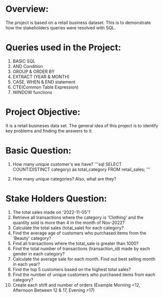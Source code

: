 # Overview:
The project is based on a retail business dataset. 
This is to demonstrate how the stakeholders queries were resolved with SQL. 

# Queries used in the Project:
  1) BASIC SQL
  2) AND Condition
  3) GROUP & ORDER BY
  4) EXTRACT (YEAR & MONTH)
  5) CASE, WHEN & END statement
  6) CTE(Common Table Expression)
  7) WINDOW functions

# Project Objective:
It is a retail busineses data set. The general idea of this project is to identify key problems and finding the answers to it.

# Basic Question:
  1. How many unique customer's we have?
       '''sql
                        SELECT COUNT(DISTINCT category)
                as total_category
                FROM retail_sales;
       '''
       
  3. How many unique categories? Also, what are they?

# Stake Holders Question:
  1. The total sales made on '2022-11-05'?
  2. Retrieve all transactions where the category is 'Clothing' and the quantity sold is more than 4 in the month of Nov-2022?
  3. Calculate the total sales (total_sale) for each category?
  4. Find the average age of customers who purchased items from the 'Beauty' category?
  5. Find all transactions where the total_sale is greater than 1000?
  6. Find the total number of transactions (transaction_id) made by each gender in each category?
  7. Calculate the average sale for each month. Find out best selling month in each year?
  8. Find the top 5 customers based on the highest total sales?
  9. Find the number of unique customers who purchased items from each category?
  10.   Create each shift and number of orders (Example Morning <12, Afternoon Between 12 & 17, Evening >17)
